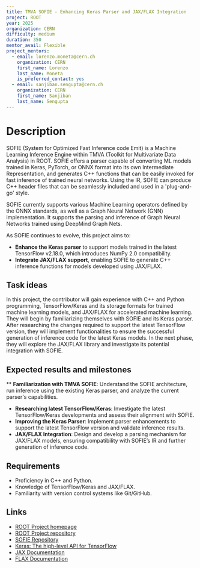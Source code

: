 ```yaml
---
title: TMVA SOFIE - Enhancing Keras Parser and JAX/FLAX Integration
project: ROOT
year: 2025
organization: CERN
difficulty: medium
duration: 350
mentor_avail: Flexible
project_mentors:
  - email: lorenzo.moneta@cern.ch
    organization: CERN
    first_name: Lorenzo
    last_name: Moneta
    is_preferred_contact: yes
  - email: sanjiban.sengupta@cern.ch
    organization: CERN
    first_name: Sanjiban
    last_name: Sengupta
---
```


# Description
SOFIE (System for Optimized Fast Inference code Emit) is a Machine Learning Inference Engine within TMVA (Toolkit for Multivariate Data Analysis) in ROOT. SOFIE offers a parser capable of converting ML models trained in Keras, PyTorch, or ONNX format into its own Intermediate Representation, and generates C++ functions that can be easily invoked for fast inference of trained neural networks. Using the IR, SOFIE can produce C++ header files that can be seamlessly included and used in a 'plug-and-go' style.

SOFIE currently supports various Machine Learning operators defined by the ONNX standards, as well as a Graph Neural Network (GNN) implementation. It supports the parsing and inference of Graph Neural Networks trained using DeepMind Graph Nets.

As SOFIE continues to evolve, this project aims to:
* **Enhance the Keras parser** to support models trained in the latest TensorFlow v2.18.0, which introduces NumPy 2.0 compatibility.
* **Integrate JAX/FLAX support**, enabling SOFIE to generate C++ inference functions for models developed using JAX/FLAX.

## Task ideas
In this project, the contributor will gain experience with C++ and Python programming, TensorFlow/Keras and its storage formats for trained machine learning models, and JAX/FLAX for accelerated machine learning. They will begin by familiarizing themselves with SOFIE and its Keras parser. After researching the changes required to support the latest TensorFlow version, they will implement functionalities to ensure the successful generation of inference code for the latest Keras models. In the next phase, they will explore the JAX/FLAX library and investigate its potential integration with SOFIE.

## Expected results and milestones
** **Familiarization with TMVA SOFIE**: Understand the SOFIE architecture, run inference using the existing Keras parser, and analyze the current parser's capabilities.
* **Researching latest TensorFlow/Keras**: Investigate the latest TensorFlow/Keras developments and assess their alignment with SOFIE.
* **Improving the Keras Parser**: Implement parser enhancements to support the latest TensorFlow version and validate inference results.
* **JAX/FLAX Integration**: Design and develop a parsing mechanism for JAX/FLAX models, ensuring compatibility with SOFIE’s IR and further generation of inference code.

## Requirements
  * Proficiency in C++ and Python.
  * Knowledge of TensorFlow/Keras and JAX/FLAX.
  * Familiarity with version control systems like Git/GitHub.

## Links
  * [ROOT Project homepage](https://root.cern/)
  * [ROOT Project repository](https://github.com/root-project/root)
  * [SOFIE Repository](https://github.com/root-project/root/tree/master/tmva/sofie)
  * [Keras: The high-level API for TensorFlow](https://www.tensorflow.org/guide/keras)
  * [JAX Documentation](https://docs.jax.dev/en/latest/)
  * [FLAX Documentation](https://flax.readthedocs.io/en/latest/)
